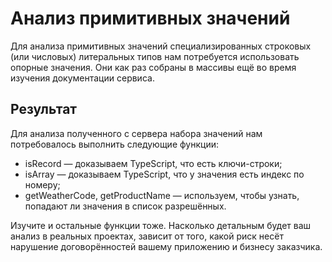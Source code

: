 # Анализ примитивных значений

Для анализа примитивных значений специализированных строковых (или числовых) литеральных типов нам потребуется использовать опорные значения. Они как раз собраны в массивы ещё во время изучения документации сервиса.

## Результат

Для анализа полученного с сервера набора значений нам потребовалось выполнить следующие функции:

- isRecord — доказываем TypeScript, что есть ключи-строки;
- isArray — доказываем TypeScript, что у значения есть индекс по номеру;
- getWeatherCode, getProductName — используем, чтобы узнать, попадают ли значения в список разрешённых.
  
Изучите и остальные функции тоже. Насколько детальным будет ваш анализ в реальных проектах, зависит от того, какой риск несёт нарушение договорённостей вашему приложению и бизнесу заказчика.
